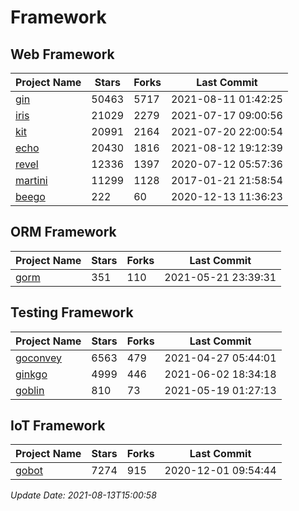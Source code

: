 # Framework

## Web Framework
| Project Name | Stars | Forks | Last Commit |
| ------------ | ----- | ----- | ----------- |
| [gin](https://github.com/gin-gonic/gin) | 50463 | 5717 | 2021-08-11 01:42:25 |
| [iris](https://github.com/kataras/iris) | 21029 | 2279 | 2021-07-17 09:00:56 |
| [kit](https://github.com/go-kit/kit) | 20991 | 2164 | 2021-07-20 22:00:54 |
| [echo](https://github.com/labstack/echo) | 20430 | 1816 | 2021-08-12 19:12:39 |
| [revel](https://github.com/revel/revel) | 12336 | 1397 | 2020-07-12 05:57:36 |
| [martini](https://github.com/go-martini/martini) | 11299 | 1128 | 2017-01-21 21:58:54 |
| [beego](https://github.com/astaxie/beego) | 222 | 60 | 2020-12-13 11:36:23 |

## ORM Framework
| Project Name | Stars | Forks | Last Commit |
| ------------ | ----- | ----- | ----------- |
| [gorm](https://github.com/jinzhu/gorm) | 351 | 110 | 2021-05-21 23:39:31 |

## Testing Framework
| Project Name | Stars | Forks | Last Commit |
| ------------ | ----- | ----- | ----------- |
| [goconvey](https://github.com/smartystreets/goconvey) | 6563 | 479 | 2021-04-27 05:44:01 |
| [ginkgo](https://github.com/onsi/ginkgo) | 4999 | 446 | 2021-06-02 18:34:18 |
| [goblin](https://github.com/franela/goblin) | 810 | 73 | 2021-05-19 01:27:13 |

## IoT Framework
| Project Name | Stars | Forks | Last Commit |
| ------------ | ----- | ----- | ----------- |
| [gobot](https://github.com/hybridgroup/gobot) | 7274 | 915 | 2020-12-01 09:54:44 |

*Update Date: 2021-08-13T15:00:58*